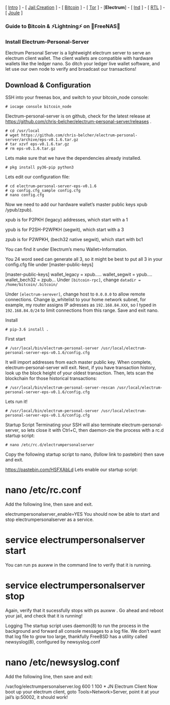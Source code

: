 [ [Intro](README.md) ] - [ [Jail Creation](freenas_1_jail_creation.md) ] - [ [Bitcoin](freenas_2_bitcoin.md) ] - [ [Tor](freenas_3_tor.md) ] - [**Electrum**] - [ [lnd](freenas_5_lnd.md) ] - [ [RTL](freenas_6_rtl.md) ] - [ [Joule](freenas_7_joule.md) ]

### Guide to ₿itcoin & ⚡Lightning️⚡ on 🦈FreeNAS🦈

### Install Electrum-Personal-Server
Electrum Personal Server is a lightweight electrum server to serve an electrum client wallet. The client wallets are compatible with hardware wallets like the ledger nano. So ditch your ledger live wallet software, and let use our own node to verify and broadcast our transactions!

## Download & Configuration
SSH into your freenas box, and switch to your bitcoin_node console:
```
# iocage console bitcoin_node
```
Electrum-personal-server is on github, check for the latest release at https://github.com/chris-belcher/electrum-personal-server/releases .
```
# cd /usr/local
# wget https://github.com/chris-belcher/electrum-personal-server/archive/eps-v0.1.6.tar.gz
# tar xzvf eps-v0.1.6.tar.gz
# rm eps-v0.1.6.tar.gz
```
Lets make sure that we have the dependencies already installed.
```
# pkg install py36-pip python3
```
Lets edit our configuration file:
```
# cd electrum-personal-server-eps-v0.1.6
# cp config.cfg_sample config.cfg
# nano config.cfg
```
Now we need to add our hardware wallet’s master public keys xpub /ypub/zpub).

xpub is for P2PKH (legacy) addresses, which start with a 1

ypub is for P2SH-P2WPKH (segwit), which start with a 3

zpub is for P2WPKH, (bech32 native segwit), which start with bc1

You can find it under Electrum’s menu Wallet>Information.

You 24 word seed can generate all 3, so it might be best to put all 3 in your config.cfg file under [master-public-keys]

[master-public-keys]
wallet_legacy = xpub.....
wallet_segwit = ypub....
wallet_bech32 = zpub...
Under `[bitcoin-rpc]`, change `datadir = /home/bitcoin/.bitcoin/`

Under `[electrum-serever]`, change host to `0.0.0.0` to allow remote connections. Change ip_whitelist to your home network subnet, for example, my router assigns IP adresses as `192.168.84.XXX`, so I typed in `192.168.84.0/24` to limit connections from this range. Save and exit nano.

Install
```
# pip-3.6 install .
```
First start
```
# /usr/local/bin/electrum-personal-server /usr/local/electrum-personal-server-eps-v0.1.6/config.cfg
```
It will import addresses from each master public key. When complete, electrum-personal-server will exit. Next, if you have transaction history, look up the block height of your oldest transaction. Then, lets scan the blockchain for those historical transactions:
```
# /usr/local/bin/electrum-personal-server-rescan /usr/local/electrum-personal-server-eps-v0.1.6/config.cfg
```
Lets run it!
```
# /usr/local/bin/electrum-personal-server /usr/local/electrum-personal-server-eps-v0.1.6/config.cfg
```
Startup Script
Terminating your SSH will also terminate electrum-personal-server, so lets close it with Ctrl+C, then daemon-zie the process with a rc.d startup script:
```
# nano /etc/rc.d/electrumpersonalserver
```
Copy the following startup script to nano, (follow link to pastebin) then save and exit.

https://pastebin.com/HSFXAbLd
Lets enable our startup script:

# nano /etc/rc.conf
Add the following line, then save and exit.

electrumpersonalserver_enable=YES
You should now be able to start and stop electrumpersonalserver as a service.

# service electrumpersonalserver start
You can run ps auxww in the command line to verify that it is running.

# service electrumpersonalserver stop
Again, verify that it sucessfully stops with ps auxww . Go ahead and reboot your jail, and check that it is running!

Logging
The startup script uses daemon(8) to run the process in the background and forward all console messages to a log file. We don’t want that log file to grow too large, thankfully FreeBSD has a utility called newsyslog(8), configured by newsyslog.conf

# nano /etc/newsyslog.conf
Add the following line, then save and exit:

/var/log/electrumpersonalserver.log     600  1     100  *     JN
Electrum Client
Now boot up your electrum client, goto Tools>Network>Server, point it at your jail’s ip:50002, it should work!
